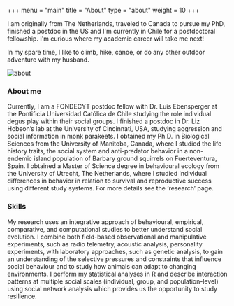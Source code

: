 +++
menu = "main"
title = "About"
type = "about"
weight = 10
+++

I am originally from The Netherlands, traveled to Canada to pursue my PhD, finished a postdoc in the US and I'm currently in Chile for a postdoctoral fellowship. I'm curious where my academic career will take me next!  

In my spare time, I like to climb, hike, canoe, or do any other outdoor adventure with my husband. 

![about](static/images/P1190868.JPG)

### About me

Currently, I am a FONDECYT postdoc fellow with Dr. Luis Ebensperger at the Pontificia Universidad Católica de Chile studying the role individual degus play within their social groups. I finished a postdoc in Dr. Liz Hobson’s lab at the University of Cincinnati, USA, studying aggression and social information in monk parakeets. I obtained my Ph.D. in Biological Sciences from the University of Manitoba, Canada, where I studied the life history traits, the social system and anti-predator behavior in a non-endemic island population of Barbary ground squirrels on Fuerteventura, Spain. I obtained a Master of Science degree in behavioural ecology from the University of Utrecht, The Netherlands, where I studied individual differences in behavior in relation to survival and reproductive success using different study systems. For more details see the ‘research’ page.

### Skills

My research uses an integrative approach of behavioural, empirical, comparative, and computational studies to better understand social evolution. I combine both field-based observational and manipulative experiments, such as radio telemetry, acoustic analysis, personality experiments, with laboratory approaches, such as genetic analysis, to gain an understanding of the selective pressures and constraints that influence social behaviour and to study how animals can adapt to changing environments. I perform my statistical analyses in R and describe interaction patterns at multiple social scales (individual, group, and population-level) using social network analysis which provides us the opportunity to study resilience.
